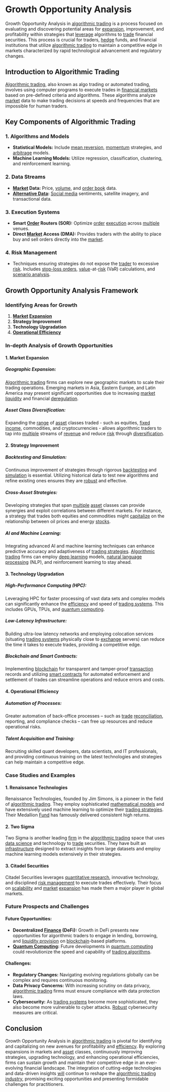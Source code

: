 # Growth Opportunity Analysis

Growth Opportunity Analysis in [algorithmic trading](../a/algorithmic_trading.md) is a process focused on evaluating and discovering potential areas for [expansion](../e/expansion.md), improvement, and profitability within strategies that [leverage](../l/leverage.md) algorithms to [trade](../t/trade.md) financial securities. This process is crucial for traders, [hedge](../h/hedge.md) funds, and financial institutions that utilize [algorithmic trading](../a/algorithmic_trading.md) to maintain a competitive edge in markets characterized by rapid technological advancement and regulatory changes.

## Introduction to Algorithmic Trading

[Algorithmic trading](../a/algorithmic_trading.md), also known as algo trading or automated trading, involves using computer programs to execute trades in [financial markets](../f/financial_market.md) based on pre-defined criteria and algorithms. These algorithms analyze [market](../m/market.md) data to make trading decisions at speeds and frequencies that are impossible for human traders.

## Key Components of Algorithmic Trading

### 1. **Algorithms and Models**
- **Statistical Models:** Include [mean reversion](../m/mean_reversion.md), [momentum](../m/momentum.md) strategies, and [arbitrage](../a/arbitrage.md) models.
- **Machine Learning Models:** Utilize regression, classification, clustering, and reinforcement learning.
  
### 2. **Data Streams**
- **[Market](../m/market.md) Data:** Price, [volume](../v/volume.md), and [order book](../o/order_book.md) data.
- **[Alternative Data](../a/alternative_data.md):** [Social media](../s/social_media.md) sentiments, satellite imagery, and transactional data.

### 3. **Execution Systems**
- **Smart [Order](../o/order.md) Routers (SOR):** Optimize [order](../o/order.md) [execution](../e/execution.md) across [multiple](../m/multiple.md) venues.
- **Direct [Market](../m/market.md) Access (DMA):** Provides traders with the ability to place buy and sell orders directly into the [market](../m/market.md).
  
### 4. **Risk Management**
- Techniques ensuring strategies do not expose the [trader](../t/trader.md) to excessive [risk](../r/risk.md). Includes [stop-loss orders](../s/stop-loss_orders.md), [value](../v/value.md)-at-[risk](../r/risk.md) (VaR) calculations, and [scenario analysis](../s/scenario_analysis.md).

## Growth Opportunity Analysis Framework

### Identifying Areas for Growth
1. **[Market](../m/market.md) [Expansion](../e/expansion.md)**
2. **Strategy Improvement**
3. **Technology Upgradation**
4. **[Operational Efficiency](../o/operational_efficiency_in_trading.md)**

### In-depth Analysis of Growth Opportunities

#### **1. Market Expansion**

##### Geographic Expansion:
[Algorithmic trading](../a/algorithmic_trading.md) firms can explore new geographic markets to scale their trading operations. Emerging markets in Asia, Eastern Europe, and Latin America may present significant opportunities due to increasing [market](../m/market.md) [liquidity](../l/liquidity.md) and financial [deregulation](../d/deregulation.md).

##### Asset Class Diversification:
Expanding the [range](../r/range.md) of [asset](../a/asset.md) classes traded - such as equities, [fixed income](../f/fixed_income.md), commodities, and cryptocurrencies - allows algorithmic traders to tap into [multiple](../m/multiple.md) streams of [revenue](../r/revenue.md) and reduce [risk](../r/risk.md) through [diversification](../d/diversification.md).

#### **2. Strategy Improvement**

##### Backtesting and Simulation:
Continuous improvement of strategies through rigorous [backtesting](../b/backtesting.md) and [simulation](../s/simulation_in_trading.md) is essential. Utilizing historical data to test new algorithms and refine existing ones ensures they are [robust](../r/robust.md) and effective.

##### Cross-Asset Strategies:
Developing strategies that span [multiple](../m/multiple.md) [asset](../a/asset.md) classes can provide synergies and exploit correlations between different markets. For instance, a strategy that trades both equities and commodities might [capitalize](../c/capitalize.md) on the relationship between oil prices and energy [stocks](../s/stock.md).

##### AI and Machine Learning:
Integrating advanced AI and machine learning techniques can enhance predictive accuracy and adaptiveness of [trading strategies](../t/trading_strategies.md). [Algorithmic trading](../a/algorithmic_trading.md) firms can employ [deep learning](../d/deep_learning.md) models, [natural language processing](../n/natural_language_processing_(nlp)_in_trading.md) (NLP), and reinforcement learning to stay ahead.

#### **3. Technology Upgradation**

##### High-Performance Computing (HPC):
Leveraging HPC for faster processing of vast data sets and complex models can significantly enhance the [efficiency](../e/efficiency.md) and speed of [trading systems](../t/trading_systems.md). This includes GPUs, TPUs, and [quantum computing](../q/quantum_computing_in_trading.md).

##### Low-Latency Infrastructure:
Building ultra-low latency networks and employing colocation services (situating [trading systems](../t/trading_systems.md) physically close to [exchange](../e/exchange.md) servers) can reduce the time it takes to execute trades, providing a competitive edge.

##### Blockchain and Smart Contracts:
Implementing [blockchain](../b/blockchain_in_trading.md) for transparent and tamper-proof [transaction](../t/transaction.md) records and utilizing [smart contracts](../s/smart_contracts_in_trading.md) for automated enforcement and settlement of trades can streamline operations and reduce errors and costs.

#### **4. Operational Efficiency**

##### Automation of Processes:
Greater automation of back-office processes – such as [trade](../t/trade.md) [reconciliation](../r/reconciliation.md), reporting, and compliance checks – can free up resources and reduce operational risks.

##### Talent Acquisition and Training:
Recruiting skilled quant developers, data scientists, and IT professionals, and providing continuous training on the latest technologies and strategies can help maintain a competitive edge.

### Case Studies and Examples

#### **1. Renaissance Technologies**
Renaissance Technologies, founded by Jim Simons, is a pioneer in the field of [algorithmic trading](../a/algorithmic_trading.md). They employ sophisticated [mathematical models](../m/mathematical_models_in_trading.md) and have extensively used machine learning to optimize their [trading strategies](../t/trading_strategies.md). Their Medallion [Fund](../f/fund.md) has famously delivered consistent high returns.

#### **2. Two Sigma**
Two Sigma is another leading [firm](../f/firm.md) in the [algorithmic trading](../a/algorithmic_trading.md) space that uses [data science](../d/data_science_in_trading.md) and technology to [trade](../t/trade.md) securities. They have built an [infrastructure](../i/infrastructure.md) designed to extract insights from large datasets and employ machine learning models extensively in their strategies.

#### **3. Citadel Securities**
Citadel Securities leverages [quantitative research](../q/quantitative_research.md), innovative technology, and disciplined [risk management](../r/risk_management.md) to execute trades effectively. Their focus on [scalability](../s/scalability.md) and [market](../m/market.md) [expansion](../e/expansion.md) has made them a major player in global markets.

### Future Prospects and Challenges

#### **Future Opportunities:**

- **Decentralized [Finance](../f/finance.md) (DeFi):** Growth in DeFi presents new opportunities for algorithmic traders to engage in lending, borrowing, and [liquidity provision](../l/liquidity_provision.md) on [blockchain](../b/blockchain_in_trading.md)-based platforms.
- **[Quantum Computing](../q/quantum_computing_in_trading.md):** Future developments in [quantum computing](../q/quantum_computing_in_trading.md) could revolutionize the speed and capability of [trading algorithms](../t/trading_algorithms.md).

#### **Challenges:**

- **Regulatory Changes:** Navigating evolving regulations globally can be complex and requires continuous monitoring.
- **Data Privacy Concerns:** With increasing scrutiny on data privacy, [algorithmic trading](../a/algorithmic_trading.md) firms must ensure compliance with data protection laws.
- **Cybersecurity:** As [trading systems](../t/trading_systems.md) become more sophisticated, they also become more vulnerable to cyber attacks. [Robust](../r/robust.md) cybersecurity measures are critical.

## Conclusion

Growth Opportunity Analysis in [algorithmic trading](../a/algorithmic_trading.md) is pivotal for identifying and capitalizing on new avenues for profitability and [efficiency](../e/efficiency.md). By exploring expansions in markets and [asset](../a/asset.md) classes, continuously improving strategies, upgrading technology, and enhancing operational efficiencies, firms can sustain growth and maintain their competitive edge in an ever-evolving financial landscape. The integration of cutting-edge technologies and data-driven insights [will](../w/will.md) continue to reshape the [algorithmic trading](../a/algorithmic_trading.md) [industry](../i/industry.md), promising exciting opportunities and presenting formidable challenges for practitioners.